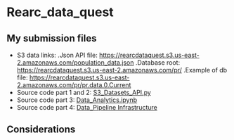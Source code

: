 # Rearc_data_quest

## My submission files
- S3 data links: 
        .Json API file: https://rearcdataquest.s3.us-east-2.amazonaws.com/population_data.json
        .Database root: https://rearcdataquest.s3.us-east-2.amazonaws.com/pr/
        .Example of db file: https://rearcdataquest.s3.us-east-2.amazonaws.com/pr/pr.data.0.Current
- Source code part 1 and 2: [S3_Datasets_API.py](https://github.com/JMOriggi/Rearc_data_quest/blob/main/S3_Dataset_API.py)
- Source code part 3: [Data_Analytics.ipynb](https://github.com/JMOriggi/Rearc_data_quest/blob/main/Data_Analytics.ipynb) 
- Source code part 4: [Data_Pipeline Infrastructure](https://github.com/JMOriggi/Rearc_data_quest/blob/main/Data_Pipeline_Infrastructure/) 


## Considerations

